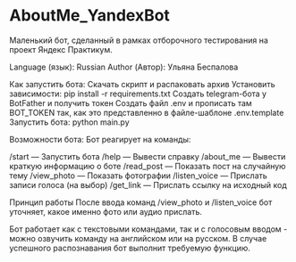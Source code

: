 # AboutMe_YandexBot
Маленький бот, сделанный в рамках отборочного тестирования на проект Яндекс Практикум.


Language (язык): Russian
Author (Автор): Ульяна Беспалова

Как запустить бота:
Скачать скрипт и распаковать архив
Установить зависимости: pip install -r requirements.txt
Создать telegram-бота у BotFather и получить токен
Создать файл .env и прописать там BOT_TOKEN так, как это представленно в файле-шаблоне .env.template
Запустить бота: python main.py


Возможности бота:
Бот реагирует на команды:

/start — Запустить бота
/help — Вывести справку
/about_me — Вывести краткую информацию о боте
/read_post — Показать пост на случайную тему
/view_photo — Показать фотографии
/listen_voice — Прислать записи голоса (на выбор)
/get_link — Прислать ссылку на исходный код


Принцип работы
После ввода команд /view_photo и /listen_voice бот уточняет, какое именно фото или аудио прислать.

Бот работает как с текстовыми командами, так и с голосовым вводом - можно озвучить команду на английском или на русском. В случае успешного распознавания бот выполнит требуемую функцию.



